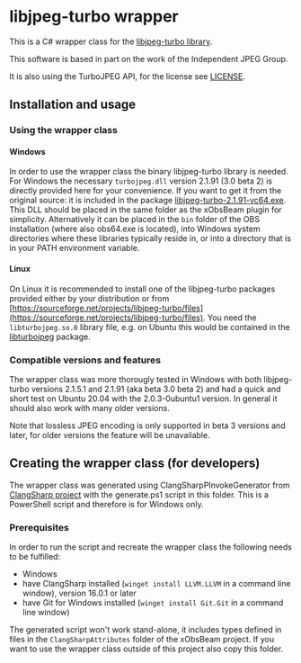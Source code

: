 ﻿# libjpeg-turbo wrapper
This is a C# wrapper class for the [libjpeg-turbo library](https://github.com/libjpeg-turbo/libjpeg-turbo).

This software is based in part on the work of the Independent JPEG Group.

It is also using the TurboJPEG API, for the license see [LICENSE](LICENSE).

## Installation and usage
### Using the wrapper class
#### Windows
In order to use the wrapper class the binary libjpeg-turbo library is needed. For Windows the necessary `turbojpeg.dll` version 2.1.91 (3.0 beta 2) is directly provided here for your convenience. If you want to get it from the original source: it is included in the package [libjpeg-turbo-2.1.91-vc64.exe](https://sourceforge.net/projects/libjpeg-turbo/files/2.1.91%20%283.0%20beta2%29/libjpeg-turbo-2.1.91-vc64.exe).
This DLL should be placed in the same folder as the xObsBeam plugin for simplicity. Alternatively it can be placed in the `bin` folder of the OBS installation (where also obs64.exe is located), into Windows system directories where these libraries typically reside in, or into a directory that is in your PATH environment variable.

#### Linux
On Linux it is recommended to install one of the libjpeg-turbo packages provided either by your distribution or from [https://sourceforge.net/projects/libjpeg-turbo/files](https://sourceforge.net/projects/libjpeg-turbo/files). You need the `libturbojpeg.so.0` library file, e.g. on Ubuntu this would be contained in the [libturbojpeg](https://packages.ubuntu.com/search?keywords=libturbojpeg) package.

### Compatible versions and features
The wrapper class was more thorougly tested in Windows with both libjpeg-turbo versions 2.1.5.1 and 2.1.91 (aka beta 3.0 beta 2) and had a quick and short test on Ubuntu 20.04 with the 2.0.3-0ubuntu1 version. In general it should also work with many older versions.

Note that lossless JPEG encoding is only supported in beta 3 versions and later, for older versions the feature will be unavailable.

## Creating the wrapper class (for developers)
The wrapper class was generated using ClangSharpPInvokeGenerator from [ClangSharp project](https://github.com/dotnet/ClangSharp) with the generate.ps1 script in this folder. This is a PowerShell script and therefore is for Windows only.

### Prerequisites
In order to run the script and recreate the wrapper class the following needs to be fulfilled:
- Windows
- have ClangSharp installed (`winget install LLVM.LLVM` in a command line window), version 16.0.1 or later
- have Git for Windows installed (`winget install Git.Git` in a command line window)

The generated script won't work stand-alone, it includes types defined in files in the `ClangSharpAttributes` folder of the xObsBeam project. If you want to use the wrapper class outside of this project also copy this folder.

